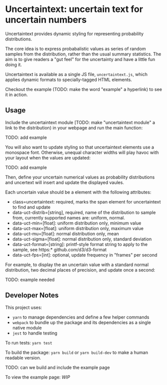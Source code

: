 # Uncertaintext: uncertain text for uncertain numbers

Uncertaintext provides dynamic styling for representing probability distributions.

The core idea is to express probabalistic values as series of random samples
from the distribution, rather than the usual summary statistics. The aim is to
give readers a "gut feel" for the uncertainty and have a little fun doing it.

Uncertaintext is available as a single JS file, `uncertaintext.js`, which applies
dynamic formats to specially-tagged HTML elements. 

Checkout the example (TODO: make the word "example" a hyperlink) to see it in action.

## Usage

Include the uncertaintext module [TODO: make "uncertaintext module" a link to
the distribution) in your webpage and run the main function: 

TODO: add example

You will also want to update styling so that uncertaintext elements use a monospace font. Otherwise, 
unequal character widths will play havoc with your layout when the values are updated:

TODO: add example

Then, define your uncertain numerical values as probability distributions and uncertext will insert and
update the displayed vaules. 

Each uncertain value should be a <span> element with the following attributes:
 * class=uncertaintext: required, marks the span element for uncertaintext to find and update
 * data-uct-distrib=[string], required, name of the distribution to sample from, currently supported
     names are: uniform, normal.
 * data-uct-min=[float]: uniform distribution only, minimum value
 * data-uct-max=[float]: uniform distribution only, maximum value
 * data-uct-mu=[float]: normal distribution only, mean
 * data-uct-sigma=[float]: normal distribution only, standard deviation
 * data-uct-format=[string]: printf-style format string to apply to the sample,
     see https:* github.com/d3/d3-format
 * data-uct-fps=[int]: optional, update frequency in "frames" per second

For example, to display the an uncertain value with a standard normal
distribution, two decimal places of precision, and update once a second:

TODO: example needed


## Developer Notes

This project uses:
* `yarn` to manage dependencies and define a few helper commands
* `webpack` to bundle up the package and its dependencies as a single native module 
* `jest` to handle testing

To run tests: `yarn test`

To build the package: `yarn build` or `yarn build-dev` to make a human readable version.

TODO: can we build and include the example page 

To view the example page: *WIP*

